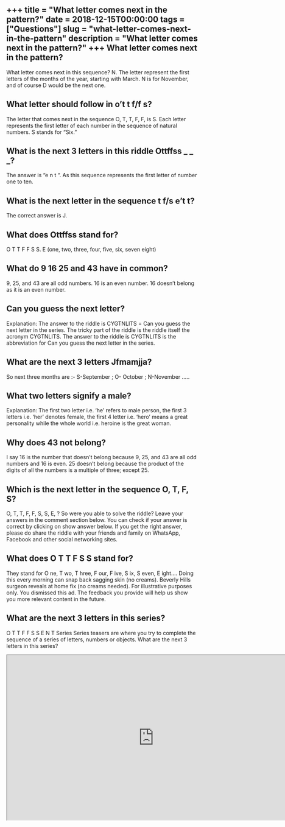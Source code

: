 +++
title = "What letter comes next in the pattern?"
date = 2018-12-15T00:00:00
tags = ["Questions"]
slug = "what-letter-comes-next-in-the-pattern"
description = "What letter comes next in the pattern?"
+++
What letter comes next in the pattern?
--------------------------------------

What letter comes next in this sequence? N. The letter represent the first letters of the months of the year, starting with March. N is for November, and of course D would be the next one.

What letter should follow in o’t t f/f s?
-----------------------------------------

The letter that comes next in the sequence O, T, T, F, F, is S. Each letter represents the first letter of each number in the sequence of natural numbers. S stands for “Six.”

What is the next 3 letters in this riddle Ottffss \_ \_ \_?
-----------------------------------------------------------

The answer is “e n t “. As this sequence represents the first letter of number one to ten.

What is the next letter in the sequence t f/s e’t t?
----------------------------------------------------

The correct answer is J.

What does Ottffss stand for?
----------------------------

O T T F F S S. E (one, two, three, four, five, six, seven eight)

What do 9 16 25 and 43 have in common?
--------------------------------------

9, 25, and 43 are all odd numbers. 16 is an even number. 16 doesn’t belong as it is an even number.

Can you guess the next letter?
------------------------------

Explanation: The answer to the riddle is CYGTNLITS = Can you guess the next letter in the series. The tricky part of the riddle is the riddle itself the acronym CYGTNLITS. The answer to the riddle is CYGTNLITS is the abbreviation for Can you guess the next letter in the series.

What are the next 3 letters Jfmamjja?
-------------------------------------

So next three months are :- S-September ; O- October ; N-November …..

What two letters signify a male?
--------------------------------

Explanation: The first two letter i.e. ‘he’ refers to male person, the first 3 letters i.e. ‘her’ denotes female, the first 4 letter i.e. ‘hero’ means a great personality while the whole world i.e. heroine is the great woman.

Why does 43 not belong?
-----------------------

I say 16 is the number that doesn’t belong because 9, 25, and 43 are all odd numbers and 16 is even. 25 doesn’t belong because the product of the digits of all the numbers is a multiple of three; except 25.

Which is the next letter in the sequence O, T, F, S?
----------------------------------------------------

O, T, T, F, F, S, S, E, ? So were you able to solve the riddle? Leave your answers in the comment section below. You can check if your answer is correct by clicking on show answer below. If you get the right answer, please do share the riddle with your friends and family on WhatsApp, Facebook and other social networking sites.

What does O T T F S S stand for?
--------------------------------

They stand for O ne, T wo, T hree, F our, F ive, S ix, S even, E ight…. Doing this every morning can snap back sagging skin (no creams). Beverly Hills surgeon reveals at home fix (no creams needed). For illustrative purposes only. You dismissed this ad. The feedback you provide will help us show you more relevant content in the future.

What are the next 3 letters in this series?
-------------------------------------------

O T T F F S S E N T Series Series teasers are where you try to complete the sequence of a series of letters, numbers or objects. What are the next 3 letters in this series?

<iframe allow="accelerometer; autoplay; clipboard-write; encrypted-media; gyroscope; picture-in-picture" allowfullscreen="" class="__youtube_prefs__  epyt-is-override  no-lazyload" data-no-lazy="1" data-origheight="433" data-origwidth="770" data-skipgform_ajax_framebjll="" height="433" id="_ytid_76697" loading="lazy" src="https://www.youtube.com/embed/0NEbQmWI1xs?enablejsapi=1&autoplay=0&cc_load_policy=0&cc_lang_pref=&iv_load_policy=1&loop=0&modestbranding=0&rel=1&fs=1&playsinline=0&autohide=2&theme=dark&color=red&controls=1&" title="YouTube player" width="770"></iframe>